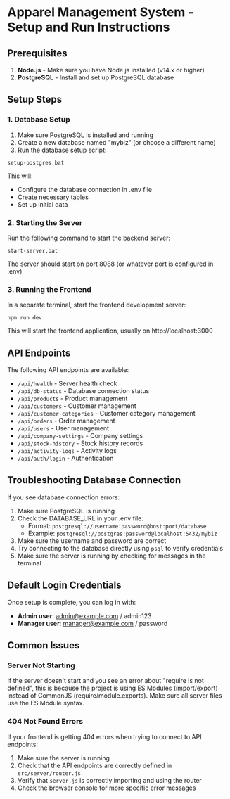 
# Apparel Management System - Setup and Run Instructions

## Prerequisites

1. **Node.js** - Make sure you have Node.js installed (v14.x or higher)
2. **PostgreSQL** - Install and set up PostgreSQL database

## Setup Steps

### 1. Database Setup

1. Make sure PostgreSQL is installed and running
2. Create a new database named "mybiz" (or choose a different name)
3. Run the database setup script:

```
setup-postgres.bat
```

This will:
- Configure the database connection in .env file
- Create necessary tables
- Set up initial data

### 2. Starting the Server

Run the following command to start the backend server:

```
start-server.bat
```

The server should start on port 8088 (or whatever port is configured in .env)

### 3. Running the Frontend

In a separate terminal, start the frontend development server:

```
npm run dev
```

This will start the frontend application, usually on http://localhost:3000

## API Endpoints

The following API endpoints are available:

- `/api/health` - Server health check
- `/api/db-status` - Database connection status
- `/api/products` - Product management
- `/api/customers` - Customer management
- `/api/customer-categories` - Customer category management
- `/api/orders` - Order management
- `/api/users` - User management
- `/api/company-settings` - Company settings
- `/api/stock-history` - Stock history records
- `/api/activity-logs` - Activity logs
- `/api/auth/login` - Authentication

## Troubleshooting Database Connection

If you see database connection errors:

1. Make sure PostgreSQL is running
2. Check the DATABASE_URL in your .env file:
   - Format: `postgresql://username:password@host:port/database`
   - Example: `postgresql://postgres:password@localhost:5432/mybiz`
3. Make sure the username and password are correct
4. Try connecting to the database directly using `psql` to verify credentials
5. Make sure the server is running by checking for messages in the terminal

## Default Login Credentials

Once setup is complete, you can log in with:

- **Admin user**: admin@example.com / admin123
- **Manager user**: manager@example.com / password

## Common Issues

### Server Not Starting

If the server doesn't start and you see an error about "require is not defined", this is because the project is using ES Modules (import/export) instead of CommonJS (require/module.exports). Make sure all server files use the ES Module syntax.

### 404 Not Found Errors

If your frontend is getting 404 errors when trying to connect to API endpoints:

1. Make sure the server is running
2. Check that the API endpoints are correctly defined in `src/server/router.js`
3. Verify that `server.js` is correctly importing and using the router
4. Check the browser console for more specific error messages
